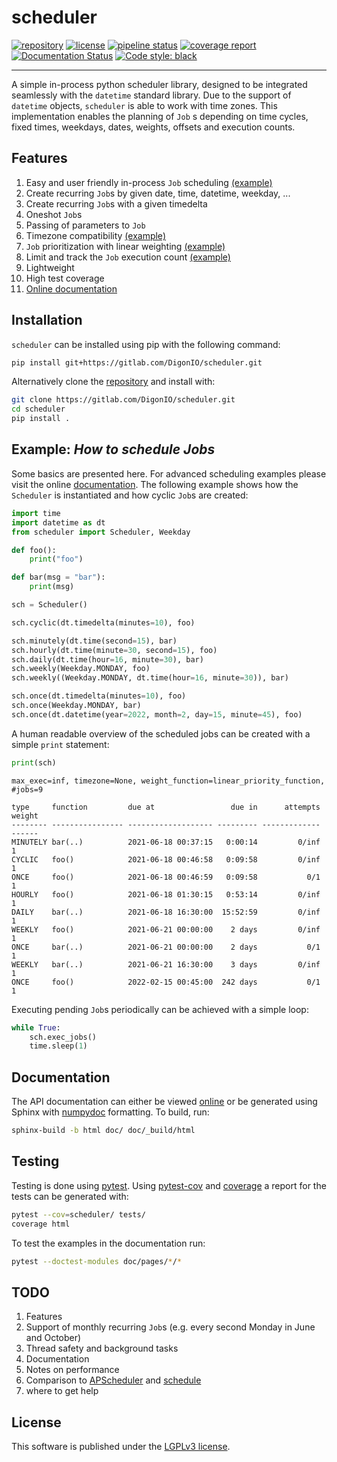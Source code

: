 # scheduler

[![repository](https://img.shields.io/badge/src-GitLab-orange)](https://gitlab.com/DigonIO/scheduler)
[![license](https://img.shields.io/pypi/l/scheduler)](https://gitlab.com/DigonIO/scheduler/-/blob/master/LICENSE)
[![pipeline status](https://gitlab.com/DigonIO/scheduler/badges/master/pipeline.svg)](https://gitlab.com/DigonIO/scheduler/-/pipelines)
[![coverage report](https://gitlab.com/DigonIO/scheduler/badges/master/coverage.svg)](https://gitlab.com/DigonIO/scheduler/-/pipelines)
[![Documentation Status](https://readthedocs.org/projects/python-scheduler/badge/?version=latest)](https://python-scheduler.readthedocs.io/en/latest/?badge=latest)
[![Code style: black](https://img.shields.io/badge/code%20style-black-000000.svg)](https://github.com/psf/black)

---

A simple in-process python scheduler library, designed to be integrated seamlessly with the `datetime` standard library. Due to the support of `datetime` objects, `scheduler` is able to work with time zones. This implementation enables the planning of `Job` s depending on time cycles, fixed times, weekdays, dates, weights, offsets and execution counts.

## Features

1. Easy and user friendly in-process `Job` scheduling [(example)](https://python-scheduler.readthedocs.io/en/latest/examples.html#general-job-scheduling)
  1. Create recurring `Job`s by given date, time, datetime, weekday, ...
  1. Create recurring `Job`s with a given timedelta
  1. Oneshot `Job`s
  1. Passing of parameters to `Job`
1. Timezone compatibility [(example)](https://python-scheduler.readthedocs.io/en/latest/examples.html#how-to-use-time-zones)
1. `Job` prioritization with linear weighting [(example)](https://python-scheduler.readthedocs.io/en/latest/examples.html#weights)
1. Limit and track the `Job` execution count [(example)](https://python-scheduler.readthedocs.io/en/latest/examples.html#how-to-use-time-zones)
1. Lightweight
1. High test coverage
1. [Online documentation](https://python-scheduler.readthedocs.io/en/latest/index.html)

## Installation

`scheduler` can be installed using pip with the following command:

```bash
pip install git+https://gitlab.com/DigonIO/scheduler.git
```

Alternatively clone the [repository](https://gitlab.com/DigonIO/scheduler) and install with:

```bash
git clone https://gitlab.com/DigonIO/scheduler.git
cd scheduler
pip install .
```

## Example: *How to schedule Jobs*

Some basics are presented here. For advanced scheduling examples please visit the online [documentation](https://python-scheduler.readthedocs.io/en/latest/examples.html). The following example shows how the `Scheduler` is instantiated and how cyclic `Job`s are created:

[//]: # (This example is not directly included in the testing environment. Make sure to also update the corresponding test in tests/test_readme.py when updating the following example.)

```py
import time
import datetime as dt
from scheduler import Scheduler, Weekday

def foo():
    print("foo")

def bar(msg = "bar"):
    print(msg)

sch = Scheduler()

sch.cyclic(dt.timedelta(minutes=10), foo)

sch.minutely(dt.time(second=15), bar)
sch.hourly(dt.time(minute=30, second=15), foo)
sch.daily(dt.time(hour=16, minute=30), bar)
sch.weekly(Weekday.MONDAY, foo)
sch.weekly((Weekday.MONDAY, dt.time(hour=16, minute=30)), bar)

sch.once(dt.timedelta(minutes=10), foo)
sch.once(Weekday.MONDAY, bar)
sch.once(dt.datetime(year=2022, month=2, day=15, minute=45), foo)
```

A human readable overview of the scheduled jobs can be created with a simple `print` statement:

```py
print(sch)
```

```text
max_exec=inf, timezone=None, weight_function=linear_priority_function, #jobs=9

type     function         due at                 due in      attempts weight
-------- ---------------- ------------------- --------- ------------- ------
MINUTELY bar(..)          2021-06-18 00:37:15   0:00:14         0/inf      1
CYCLIC   foo()            2021-06-18 00:46:58   0:09:58         0/inf      1
ONCE     foo()            2021-06-18 00:46:59   0:09:58           0/1      1
HOURLY   foo()            2021-06-18 01:30:15   0:53:14         0/inf      1
DAILY    bar(..)          2021-06-18 16:30:00  15:52:59         0/inf      1
WEEKLY   foo()            2021-06-21 00:00:00    2 days         0/inf      1
ONCE     bar(..)          2021-06-21 00:00:00    2 days           0/1      1
WEEKLY   bar(..)          2021-06-21 16:30:00    3 days         0/inf      1
ONCE     foo()            2022-02-15 00:45:00  242 days           0/1      1
```

Executing pending `Job`s periodically can be achieved with a simple loop:

```py
while True:
    sch.exec_jobs()
    time.sleep(1)
```

## Documentation

The API documentation can either be viewed [online](https://python-scheduler.readthedocs.io/en/latest/index.html) or be generated using Sphinx with [numpydoc](https://numpydoc.readthedocs.io/en/latest/format.html) formatting. To build, run:

```bash
sphinx-build -b html doc/ doc/_build/html
```

## Testing

Testing is done using [pytest](https://pypi.org/project/pytest/). Using [pytest-cov](https://pypi.org/project/pytest-cov/) and [coverage](https://pypi.org/project/coverage/) a report for the tests can be generated with:

```bash
pytest --cov=scheduler/ tests/
coverage html
```

To test the examples in the documentation run:

```bash
pytest --doctest-modules doc/pages/*/*
```

## TODO

1. Features
  1. Support of monthly recurring `Job`s (e.g. every second Monday in June and October)
  3. Thread safety and background tasks
2. Documentation
  1. Notes on performance
  2. Comparison to [APScheduler](https://github.com/agronholm/apscheduler) and [schedule](https://github.com/dbader/schedule)
  3. where to get help

## License

This software is published under the [LGPLv3 license](https://www.gnu.org/licenses/lgpl-3.0.en.html).
